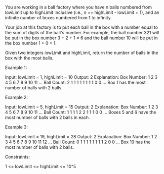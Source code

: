 You are working in a ball factory where you have n balls numbered from
lowLimit up to highLimit inclusive (i.e., n == highLimit - lowLimit + 1), and
an infinite number of boxes numbered from 1 to infinity.

Your job at this factory is to put each ball in the box with a number equal
to the sum of digits of the ball's number. For example, the ball number 321
will be put in the box number 3 + 2 + 1 = 6 and the ball number 10 will be
put in the box number 1 + 0 = 1.

Given two integers lowLimit and highLimit, return the number of balls in the
box with the most balls.


Example 1:


Input: lowLimit = 1, highLimit = 10
Output: 2
Explanation:
Box Number:  1 2 3 4 5 6 7 8 9 10 11 ...
Ball Count:  2 1 1 1 1 1 1 1 1 0  0  ...
Box 1 has the most number of balls with 2 balls.

Example 2:


Input: lowLimit = 5, highLimit = 15
Output: 2
Explanation:
Box Number:  1 2 3 4 5 6 7 8 9 10 11 ...
Ball Count:  1 1 1 1 2 2 1 1 1 0  0  ...
Boxes 5 and 6 have the most number of balls with 2 balls in each.


Example 3:


Input: lowLimit = 19, highLimit = 28
Output: 2
Explanation:
Box Number:  1 2 3 4 5 6 7 8 9 10 11 12 ...
Ball Count:  0 1 1 1 1 1 1 1 1 2  0  0  ...
Box 10 has the most number of balls with 2 balls.



Constraints:


1 <= lowLimit <= highLimit <= 10^5





